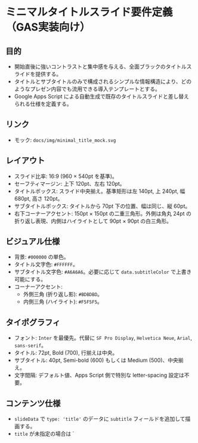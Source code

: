# ミニマルタイトルスライド要件定義（GAS実装向け）

## 目的
- 開始直後に強いコントラストと集中感を与える、全面ブラックのタイトルスライドを提供する。
- タイトルとサブタイトルのみで構成されるシンプルな情報構造により、どのようなプレゼン内容でも流用できる導入テンプレートとする。
- Google Apps Script による自動生成で既存のタイトルスライドと差し替えられる仕様を定義する。

## リンク
- モック: `docs/img/minimal_title_mock.svg`

## レイアウト
- スライド比率: 16:9 (960 × 540pt を基準)。
- セーフティマージン: 上下 120pt、左右 120pt。
- タイトルボックス: スライド中央揃え。基準矩形は左 140pt, 上 240pt, 幅 680pt, 高さ 120pt。
- サブタイトルボックス: タイトルから 70pt 下の位置、幅は同じ、縦 60pt。
- 右下コーナーアクセント: 150pt × 150pt の二重三角形。外側は角丸 24pt の折り返し表現、内側はハイライトとして 90pt × 90pt の白三角形。

## ビジュアル仕様
- 背景: `#000000` の単色。
- タイトル文字色: `#FFFFFF`。
- サブタイトル文字色: `#A6A6A6`。必要に応じて `data.subtitleColor` で上書き可能にする。
- コーナーアクセント:
  - 外側三角 (折り返し影): `#BDBDBD`。
  - 内側三角 (ハイライト): `#F5F5F5`。

## タイポグラフィ
- フォント: `Inter` を最優先。代替に `SF Pro Display`, `Helvetica Neue`, `Arial`, `sans-serif`。
- タイトル: 72pt, Bold (700), 行揃えは中央。
- サブタイトル: 40pt, Semi-bold (600) もしくは Medium (500)、中央揃え。
- 文字間隔: デフォルト値、Apps Script 側で特別な letter-spacing 設定は不要。

## コンテンツ仕様
- `slideData` で `type: 'title'` のデータに `subtitle` フィールドを追加して描画する。
- `title` が未指定の場合は `
